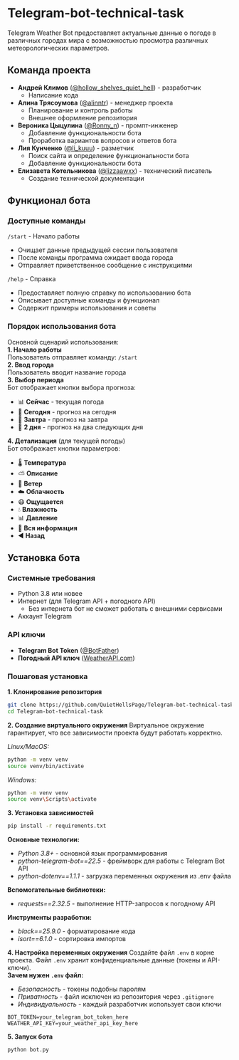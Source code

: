 # Telegram-bot-technical-task
Telegram Weather Bot предоставляет актуальные данные о погоде в различных городах мира с возможностью просмотра различных метеорологических параметров.

## Команда проекта
- **Андрей Климов** ([@hollow_shelves_quiet_hell](https://t.me/hollow_shelves_quiet_hell)) - разработчик
  - Написание кода
- **Алина Трясоумова** ([@alinntr](https://t.me/alinntr)) - менеджер проекта
  - Планирование и контроль работы
  - Внешнее оформление репозитория
- **Вероника Цыцулина** ([@Ronny_n](https://t.me/Ronny_n)) - промпт-инженер
  - Добавление функциональности бота
  - Проработка вариантов вопросов и ответов бота
- **Лия Кунченко** ([@li_kuuu](https://t.me/li_kuuu)) - разметчик
  - Поиск сайта и определение функциональности бота
  - Добавление функциональности бота
- **Елизавета Котельникова** ([@lizzaawxx](https://t.me/lizzaawxx)) - технический писатель
  - Создание технической документации


## Функционал бота

### Доступные команды
`/start` - Начало работы
- Очищает данные предыдущей сессии пользователя
- После команды программа ожидает ввода города
- Отправляет приветственное сообщение с инструкциями


`/help` - Справка
- Предоставляет полную справку по использованию бота
- Описывает доступные команды и функционал
- Содержит примеры использования и советы

### Порядок использования бота
Основной сценарий использования:  
**1. Начало работы**  
Пользователь отправляет команду: `/start`  
**2. Ввод города**  
Пользователь вводит название города  
**3. Выбор периода**  
Бот отображает кнопки выбора прогноза:
- :bar_chart: **Сейчас** - текущая погода
- :calendar: **Сегодня** - прогноз на сегодня
- :calendar: **Завтра** - прогноз на завтра
- :date: **2 дня** - прогноз на два следующих дня


**4. Детализация** (для текущей погоды)  
Бот отображает кнопки параметров:
- 🌡️ **Температура**
- :partly_sunny: **Описание**
- 💨 **Ветер**
- ☁️ **Облачность**
- :mask: **Ощущается**
- :droplet: **Влажность**
- :bar_chart: **Давление**
- :page_facing_up: **Вся информация**
- :arrow_backward: **Назад**


## Установка бота

###  Системные требования
- Python 3.8 или новее
- Интернет (для Telegram API + погодного API)
	- Без интернета бот не сможет работать с внешними сервисами
- Аккаунт Telegram

### API ключи
- **Telegram Bot Token** ([@BotFather](https://t.me/BotFather))
- **Погодный API ключ** ([WeatherAPI.com](https://www.weatherapi.com/))


###  Пошаговая установка

**1. Клонирование репозитория**
```bash
git clone https://github.com/QuietHellsPage/Telegram-bot-technical-task.git
cd Telegram-bot-technical-task
```


**2. Создание виртуального окружения**
Виртуальное окружение гарантирует, что все зависимости проекта будут работать корректно.


*Linux/MacOS:*
```bash
python -m venv venv
source venv/bin/activate
```

*Windows:*
```bash
python -m venv venv
source venv\Scripts\activate
```


**3. Установка зависимостей**
```bash
pip install -r requirements.txt
```


**Основные технологии:**
- *Python 3.8+* - основной язык программирования
- *python-telegram-bot==22.5* - фреймворк для работы с Telegram Bot API
- *python-dotenv==1.1.1* - загрузка переменных окружения из .env файла  


**Вспомогательные библиотеки:**
- *requests==2.32.5* - выполнение HTTP-запросов к погодному API

 
**Инструменты разработки:**
- *black==25.9.0* - форматирование кода
- *isort==6.1.0* - сортировка импортов


**4. Настройка переменных окружения**
Создайте файл `.env` в корне проекта. Файл `.env` хранит конфиденциальные данные (токены и API-ключи).  
**Зачем нужен `.env` файл:**
- *Безопасность* - токены подобны паролям
- *Приватность* - файл исключен из репозитория через `.gitignore`
- *Индивидуальность* - каждый разработчик использует свои ключи
```env
BOT_TOKEN=your_telegram_bot_token_here
WEATHER_API_KEY=your_weather_api_key_here
```


**5. Запуск бота**
```bash
python bot.py
```
